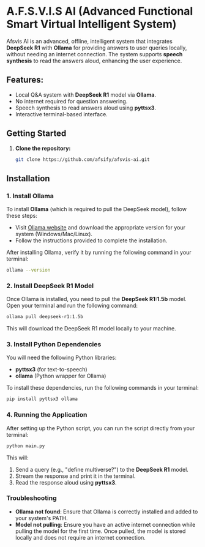# A.F.S.V.I.S AI (Advanced Functional Smart Virtual Intelligent System)

Afsvis AI is an advanced, offline, intelligent system that integrates **DeepSeek R1** with **Ollama** for providing answers to user queries locally, without needing an internet connection. The system supports **speech synthesis** to read the answers aloud, enhancing the user experience.

## Features:
- Local Q&A system with **DeepSeek R1** model via **Ollama**.
- No internet required for question answering.
- Speech synthesis to read answers aloud using **pyttsx3**.
- Interactive terminal-based interface.

## Getting Started

1. **Clone the repository:**

   ```bash
   git clone https://github.com/afsify/afsvis-ai.git
   ```

## Installation

### 1. Install Ollama

To install **Ollama** (which is required to pull the DeepSeek model), follow these steps:

- Visit [Ollama website](https://ollama.com/) and download the appropriate version for your system (Windows/Mac/Linux).
- Follow the instructions provided to complete the installation.

After installing Ollama, verify it by running the following command in your terminal:
```bash
ollama --version
```

### 2. Install DeepSeek R1 Model

Once Ollama is installed, you need to pull the **DeepSeek R1:1.5b** model. Open your terminal and run the following command:
```bash
ollama pull deepseek-r1:1.5b
```

This will download the DeepSeek R1 model locally to your machine.

### 3. Install Python Dependencies

You will need the following Python libraries:
- **pyttsx3** (for text-to-speech)
- **ollama** (Python wrapper for Ollama)

To install these dependencies, run the following commands in your terminal:

```bash
pip install pyttsx3 ollama
```

### 4. Running the Application

After setting up the Python script, you can run the script directly from your terminal:

```bash
python main.py
```

This will:
1. Send a query (e.g., "define multiverse?") to the **DeepSeek R1** model.
2. Stream the response and print it in the terminal.
3. Read the response aloud using **pyttsx3**.

### Troubleshooting

- **Ollama not found**: Ensure that Ollama is correctly installed and added to your system's PATH.
- **Model not pulling**: Ensure you have an active internet connection while pulling the model for the first time. Once pulled, the model is stored locally and does not require an internet connection.
